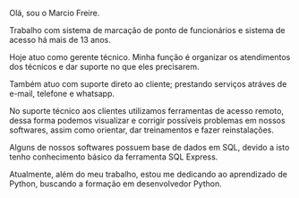 Olá, sou o Marcio Freire.

Trabalho com sistema de marcação de ponto de funcionários e sistema de acesso há mais de 13 anos.

Hoje atuo como gerente técnico. Minha função é organizar os atendimentos dos técnicos e dar suporte no que eles precisarem.

Também atuo com suporte direto ao cliente; prestando serviços atráves de e-mail, telefone e whatsapp.

No suporte técnico aos clientes utilizamos ferramentas de acesso remoto, dessa forma podemos visualizar e corrigir possíveis problemas em nossos softwares, assim como orientar, dar treinamentos e fazer reinstalações.

Alguns de nossos softwares possuem base de dados em SQL, devido a isto tenho conhecimento básico da ferramenta SQL Express.

Atualmente, além do meu trabalho, estou me dedicando ao aprendizado de Python, buscando a formação em desenvolvedor Python. 

